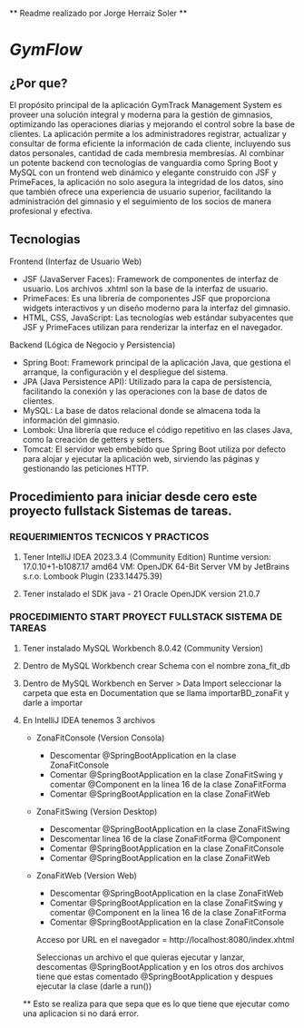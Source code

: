 
**                 Readme realizado por Jorge Herraiz Soler                   **

# **_GymFlow_**


##    ¿Por que? 

El propósito principal de la aplicación GymTrack Management System es proveer una solución integral y moderna para la 
gestión de gimnasios, optimizando las operaciones diarias y mejorando el control sobre la base de clientes. 
La aplicación permite a los administradores registrar, actualizar y consultar de forma eficiente la información de cada 
cliente, incluyendo sus datos personales, cantidad de cada membresia membresías. Al combinar un potente backend con 
tecnologías de vanguardia como Spring Boot y MySQL con un frontend web dinámico y elegante construido con JSF 
y PrimeFaces, la aplicación no solo asegura la integridad de los datos, sino que también ofrece una experiencia de 
usuario superior, facilitando la administración del gimnasio y el seguimiento de los socios de manera profesional y efectiva.

##   Tecnologias

Frontend (Interfaz de Usuario Web)

* JSF (JavaServer Faces): Framework de componentes de interfaz de usuario. Los archivos .xhtml son la base de la interfaz de usuario.
* PrimeFaces: Es una librería de componentes JSF que proporciona widgets interactivos y un diseño moderno para la interfaz del gimnasio.
* HTML, CSS, JavaScript: Las tecnologías web estándar subyacentes que JSF y PrimeFaces utilizan para renderizar la interfaz en el navegador.


Backend (Lógica de Negocio y Persistencia)

* Spring Boot: Framework principal de la aplicación Java, que gestiona el arranque, la configuración y el despliegue del sistema.
* JPA (Java Persistence API): Utilizado para la capa de persistencia, facilitando la conexión y las operaciones con la base de datos de clientes.
* MySQL: La base de datos relacional donde se almacena toda la información del gimnasio.
* Lombok: Una librería que reduce el código repetitivo en las clases Java, como la creación de getters y setters.
* Tomcat: El servidor web embebido que Spring Boot utiliza por defecto para alojar y ejecutar la aplicación web, sirviendo
  las páginas y gestionando las peticiones HTTP.

##  Procedimiento para iniciar desde cero este proyecto fullstack Sistemas de tareas.


### REQUERIMIENTOS  TECNICOS  Y  PRACTICOS

1. Tener IntelliJ IDEA 2023.3.4 (Community Edition)
   Runtime version: 17.0.10+1-b1087.17 amd64
   VM: OpenJDK 64-Bit Server VM by JetBrains s.r.o.
   Lombook Plugin (233.14475.39)
 
2. Tener instalado el SDK java -  21 Oracle OpenJDK version 21.0.7



### PROCEDIMIENTO  START   PROYECT   FULLSTACK   SISTEMA DE TAREAS 

1. Tener instalado MySQL Workbench 8.0.42  (Community Version)

2. Dentro de MySQL Workbench crear Schema con el nombre zona_fit_db

3. Dentro de MySQL Workbench en Server > Data Import  seleccionar la carpeta que esta en Documentation que se llama importarBD_zonaFit y darle a importar

4. En IntelliJ IDEA tenemos 3 archivos
   
   - ZonaFitConsole   (Version Consola)
     + Descomentar @SpringBootApplication en la clase ZonaFitConsole
     + Comentar @SpringBootApplication en la clase ZonaFitSwing y comentar @Component en la linea 16 de la clase ZonaFitForma
     + Comentar @SpringBootApplication en la clase ZonaFitWeb
     
   - ZonaFitSwing     (Version Desktop)
     + Descomentar @SpringBootApplication en la clase ZonaFitSwing
     + Descomentar linea 16 de la clase ZonaFitForma  @Component
     + Comentar @SpringBootApplication en la clase ZonaFitConsole
     + Comentar @SpringBootApplication en la clase ZonaFitWeb
     
   - ZonaFitWeb       (Version Web)
     + Descomentar @SpringBootApplication en la clase ZonaFitWeb
     + Comentar @SpringBootApplication en la clase ZonaFitSwing y comentar @Component en la linea 16 de la clase ZonaFitForma
     + Comentar @SpringBootApplication en la clase ZonaFitConsole
     
     Acceso por URL en el navegador =  http://localhost:8080/index.xhtml
    
     Seleccionas un archivo el que quieras ejecutar y lanzar, descomentas @SpringBootApplication y 
     en los otros dos archivos tiene que estas comentado @SpringBootApplication y despues ejecutar la clase (darle a run()) 

   ** Esto se realiza para que sepa que es lo que tiene que ejecutar como una aplicacion si no dará error.
  
